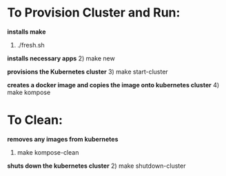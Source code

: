 # To Provision Cluster and Run:
**installs make**
1) ./fresh.sh  

**installs necessary apps** 
2) make new      

**provisions the Kubernetes cluster**
3) make start-cluster

**creates a docker image and copies the image onto kubernetes cluster**
4) make kompose

# To Clean:
**removes any images from kubernetes**
1) make kompose-clean

**shuts down the kubernetes cluster**
2) make shutdown-cluster

